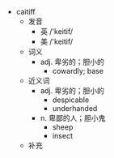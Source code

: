 - caitiff
  - 发音
    - 英 /'keitif/
    - 美 /'keitif/
  - 词义
    - adj. 卑劣的；胆小的
      - cowardly; base 
  - 近义词
    - adj. 卑劣的；胆小的
      - despicable
      - underhanded
    - n. 卑鄙的人；胆小鬼
      - sheep
      - insect
  - 补充